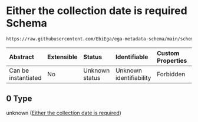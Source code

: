 # Either the collection date is required Schema

```txt
https://raw.githubusercontent.com/EbiEga/ega-metadata-schema/main/schemas/EGA.sample.json#/properties/sample_collection/anyOf/0
```



| Abstract            | Extensible | Status         | Identifiable            | Custom Properties | Additional Properties | Access Restrictions | Defined In                                                                   |
| :------------------ | :--------- | :------------- | :---------------------- | :---------------- | :-------------------- | :------------------ | :--------------------------------------------------------------------------- |
| Can be instantiated | No         | Unknown status | Unknown identifiability | Forbidden         | Allowed               | none                | [EGA.sample.json\*](../../../schemas/EGA.sample.json "open original schema") |

## 0 Type

unknown ([Either the collection date is required](ega-18-properties-sample-collection-descriptor-anyof-either-the-collection-date-is-required.md))

